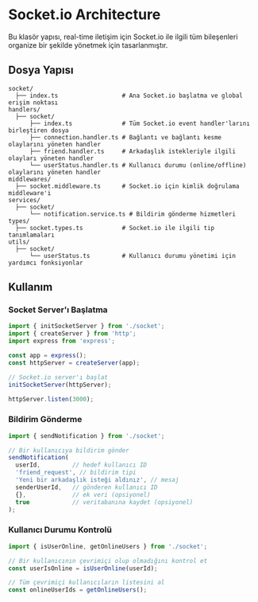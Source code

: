 # Socket.io Architecture

Bu klasör yapısı, real-time iletişim için Socket.io ile ilgili tüm bileşenleri organize bir şekilde yönetmek için tasarlanmıştır.

## Dosya Yapısı

```
socket/
  ├── index.ts                  # Ana Socket.io başlatma ve global erişim noktası
handlers/
  ├── socket/
      ├── index.ts              # Tüm Socket.io event handler'larını birleştiren dosya
      ├── connection.handler.ts # Bağlantı ve bağlantı kesme olaylarını yöneten handler
      ├── friend.handler.ts     # Arkadaşlık istekleriyle ilgili olayları yöneten handler
      └── userStatus.handler.ts # Kullanıcı durumu (online/offline) olaylarını yöneten handler
middlewares/
  ├── socket.middleware.ts      # Socket.io için kimlik doğrulama middleware'i
services/
  ├── socket/
      └── notification.service.ts # Bildirim gönderme hizmetleri
types/
  ├── socket.types.ts           # Socket.io ile ilgili tip tanımlamaları
utils/
  ├── socket/
      └── userStatus.ts         # Kullanıcı durumu yönetimi için yardımcı fonksiyonlar
```

## Kullanım

### Socket Server'ı Başlatma

```typescript
import { initSocketServer } from './socket';
import { createServer } from 'http';
import express from 'express';

const app = express();
const httpServer = createServer(app);

// Socket.io server'ı başlat
initSocketServer(httpServer);

httpServer.listen(3000);
```

### Bildirim Gönderme

```typescript
import { sendNotification } from './socket';

// Bir kullanıcıya bildirim gönder
sendNotification(
  userId,         // hedef kullanıcı ID
  'friend_request', // bildirim tipi
  'Yeni bir arkadaşlık isteği aldınız', // mesaj
  senderUserId,   // gönderen kullanıcı ID
  {},             // ek veri (opsiyonel)
  true            // veritabanına kaydet (opsiyonel)
);
```

### Kullanıcı Durumu Kontrolü

```typescript
import { isUserOnline, getOnlineUsers } from './socket';

// Bir kullanıcının çevrimiçi olup olmadığını kontrol et
const userIsOnline = isUserOnline(userId);

// Tüm çevrimiçi kullanıcıların listesini al
const onlineUserIds = getOnlineUsers();
``` 